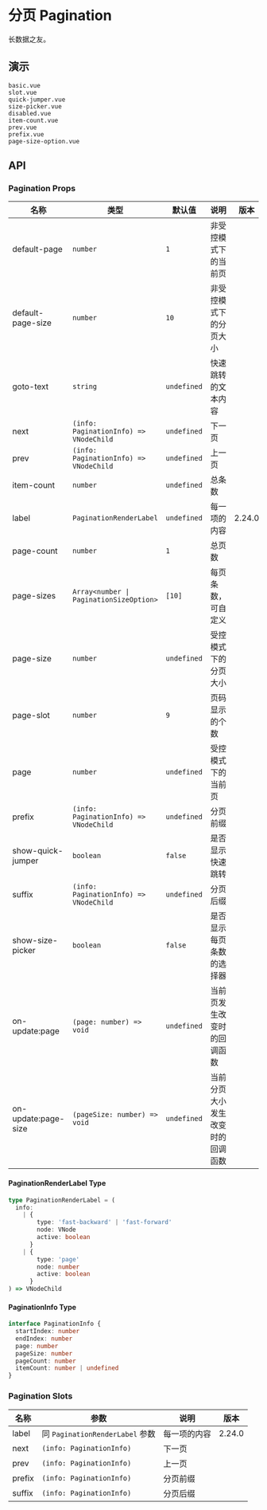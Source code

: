 # 分页 Pagination

<!--single-column-->

长数据之友。

## 演示

```demo
basic.vue
slot.vue
quick-jumper.vue
size-picker.vue
disabled.vue
item-count.vue
prev.vue
prefix.vue
page-size-option.vue
```

## API

### Pagination Props

| 名称 | 类型 | 默认值 | 说明 | 版本 |
| --- | --- | --- | --- | --- |
| default-page | `number` | `1` | 非受控模式下的当前页 |  |
| default-page-size | `number` | `10` | 非受控模式下的分页大小 |  |
| goto-text | `string` | `undefined` | 快速跳转的文本内容 |  |
| next | `(info: PaginationInfo) => VNodeChild` | `undefined` | 下一页 |  |
| prev | `(info: PaginationInfo) => VNodeChild` | `undefined` | 上一页 |  |
| item-count | `number` | `undefined` | 总条数 |  |
| label | `PaginationRenderLabel` | `undefined` | 每一项的内容 | 2.24.0 |
| page-count | `number` | `1` | 总页数 |  |
| page-sizes | `Array<number \| PaginationSizeOption>` | `[10]` | 每页条数， 可自定义 |  |
| page-size | `number` | `undefined` | 受控模式下的分页大小 |  |
| page-slot | `number` | `9` | 页码显示的个数 |  |
| page | `number` | `undefined` | 受控模式下的当前页 |  |
| prefix | `(info: PaginationInfo) => VNodeChild` | `undefined` | 分页前缀 |  |
| show-quick-jumper | `boolean` | `false` | 是否显示快速跳转 |  |
| suffix | `(info: PaginationInfo) => VNodeChild` | `undefined` | 分页后缀 |  |
| show-size-picker | `boolean` | `false` | 是否显示每页条数的选择器 |  |
| on-update:page | `(page: number) => void` | `undefined` | 当前页发生改变时的回调函数 |  |
| on-update:page-size | `(pageSize: number) => void` | `undefined` | 当前分页大小发生改变时的回调函数 |  |

#### PaginationRenderLabel Type

```ts
type PaginationRenderLabel = (
  info:
    | {
        type: 'fast-backward' | 'fast-forward'
        node: VNode
        active: boolean
      }
    | {
        type: 'page'
        node: number
        active: boolean
      }
) => VNodeChild
```

#### PaginationInfo Type

```ts
interface PaginationInfo {
  startIndex: number
  endIndex: number
  page: number
  pageSize: number
  pageCount: number
  itemCount: number | undefined
}
```

### Pagination Slots

| 名称   | 参数                            | 说明         | 版本   |
| ------ | ------------------------------- | ------------ | ------ |
| label  | 同 `PaginationRenderLabel` 参数 | 每一项的内容 | 2.24.0 |
| next   | `(info: PaginationInfo)`        | 下一页       |        |
| prev   | `(info: PaginationInfo)`        | 上一页       |        |
| prefix | `(info: PaginationInfo)`        | 分页前缀     |        |
| suffix | `(info: PaginationInfo)`        | 分页后缀     |        |
